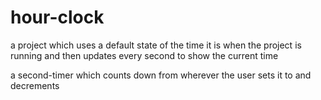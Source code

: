 # hour-clock

 a project which uses a default state of the time it is when the project is running and then updates every second to show the current time

 a second-timer which counts down from wherever the user sets it to and decrements 
